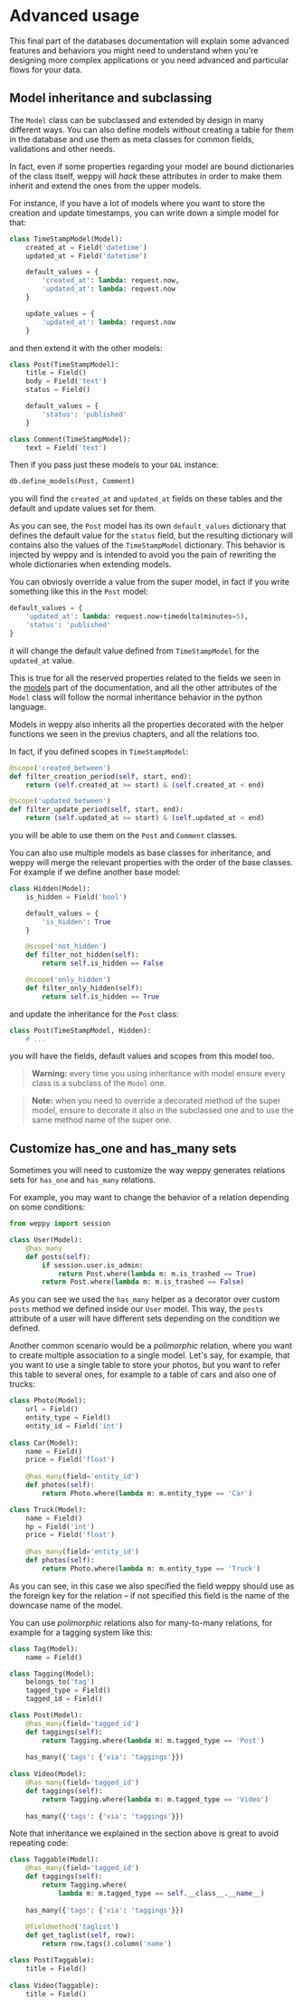 Advanced usage
==============

This final part of the databases documentation will explain some advanced features and behaviors you might need to understand when you're designing more complex applications or you need advanced and particular flows for your data.

Model inheritance and subclassing
---------------------------------

The `Model` class can be subclassed and extended by design in many different ways. You can also define models without creating a table for them in the database and use them as meta classes for common fields, validations and other needs.

In fact, even if some properties regarding your model are bound dictionaries of the class itself, weppy will *hack* these attributes in order to make them inherit and extend the ones from the upper models.

For instance, if you have a lot of models where you want to store the creation and update timestamps, you can write down a simple model for that:

```python
class TimeStampModel(Model):
    created_at = Field('datetime')
    updated_at = Field('datetime')

    default_values = {
        'created_at': lambda: request.now,
        'updated_at': lambda: request.now
    }

    update_values = {
        'updated_at': lambda: request.now
    }
```

and then extend it with the other models:

```python
class Post(TimeStampModel):
    title = Field()
    body = Field('text')
    status = Field()

    default_values = {
        'status': 'published'
    }

class Comment(TimeStampModel):
    text = Field('text')
```

Then if you pass just these models to your `DAL` instance:

```python
db.define_models(Post, Comment)
```

you will find the `created_at` and `updated_at` fields on these tables and the default and update values set for them.

As you can see, the `Post` model has its own `default_values` dictionary that defines the default value for the `status` field, but the resulting dictionary will contains also the values of the `TimeStampModel` dictionary. This behavior is injected by weppy and is intended to avoid you the pain of rewriting the whole dictionaries when extending models.

You can obviosly override a value from the super model, in fact if you write something like this in the `Post` model:

```python
default_values = {
    'updated_at': lambda: request.now+timedelta(minutes=5),
    'status': 'published'
}
```

it will change the default value defined from `TimeStampModel` for the `updated_at` value.

This is true for all the reserved properties related to the fields we seen in the [models](./models) part of the documentation, and all the other attributes of the `Model` class will follow the normal inheritance behavior in the python language.

Models in weppy also inherits all the properties decorated with the helper functions we seen in the previus chapters, and all the relations too.

In fact, if you defined scopes in `TimeStampModel`:

```python
@scope('created_between')
def filter_creation_period(self, start, end):
    return (self.created_at >= start) & (self.created_at < end)

@scope('updated_between')
def filter_update_period(self, start, end):
    return (self.updated_at >= start) & (self.updated_at < end)
```

you will be able to use them on the `Post` and `Comment` classes.

You can also use multiple models as base classes for inheritance, and weppy will merge the relevant properties with the order of the base classes. For example if we define another base model:

```python
class Hidden(Model):
    is_hidden = Field('bool')

    default_values = {
        'is_hidden': True
    }

    @scope('not_hidden')
    def filter_not_hidden(self):
        return self.is_hidden == False

    @scope('only_hidden')
    def filter_only_hidden(self):
        return self.is_hidden == True
```

and update the inheritance for the `Post` class:

```python
class Post(TimeStampModel, Hidden):
    # ...
```

you will have the fields, default values and scopes from this model too.

> **Warning:** every time you using inheritance with model ensure every class is a subclass of the `Model` one.

> **Note:** when you need to override a decorated method of the super model, ensure to decorate it also in the subclassed one and to use the same method name of the super one.

Customize has\_one and has\_many sets
-------------------------------------

Sometimes you will need to customize the way weppy generates relations sets for `has_one` and `has_many` relations.

For example, you may want to change the behavior of a relation depending on some conditions:

```python
from weppy import session

class User(Model):
    @has_many
    def posts(self):
        if session.user.is_admin:
            return Post.where(lambda m: m.is_trashed == True)
        return Post.where(lambda m: m.is_trashed == False)
```

As you can see we used the `has_many` helper as a decorator over custom `posts` method we defined inside our `User` model. This way, the `posts` attribute of a user will have different sets depending on the condition we defined. 

Another common scenario would be a *polimorphic* relation, where you want to create multiple association to a single model. Let's say, for example, that you want to use a single table to store your photos, but you want to refer this table to several ones, for example to a table of cars and also one of trucks:

```python
class Photo(Model):
    url = Field()
    entity_type = Field()
    entity_id = Field('int')
    
class Car(Model):
    name = Field()
    price = Field('float')
    
    @has_many(field='entity_id')
    def photos(self):
        return Photo.where(lambda m: m.entity_type == 'Car')

class Truck(Model):
    name = Field()
    hp = Field('int')
    price = Field('float')
    
    @has_many(field='entity_id')
    def photos(self):
        return Photo.where(lambda m: m.entity_type == 'Truck')
```

As you can see, in this case we also specified the field weppy should use as the foreign key for the relation – if not specified this field is the name of the downcase name of the model.

You can use *polimorphic* relations also for many-to-many relations, for example for a tagging system like this:

```python
class Tag(Model):
    name = Field()

class Tagging(Model):
    belongs_to('tag')
    tagged_type = Field()
    tagged_id = Field()

class Post(Model):
    @has_many(field='tagged_id')
    def taggings(self):
        return Tagging.where(lambda m: m.tagged_type == 'Post')
    
    has_many({'tags': {'via': 'taggings'}})
    
class Video(Model):
    @has_many(field='tagged_id')
    def taggings(self):
        return Tagging.where(lambda m: m.tagged_type == 'Video')
    
    has_many({'tags': {'via': 'taggings'}})
```

Note that inheritance we explained in the section above is great to avoid repeating code:

```python
class Taggable(Model):
    @has_many(field='tagged_id')
    def taggings(self):
        return Tagging.where(
            lambda m: m.tagged_type == self.__class__.__name__)
     
    has_many({'tags': {'via': 'taggings'}})
     
    @fieldmethod('taglist')
    def get_taglist(self, row):
        return row.tags().column('name')

class Post(Taggable):
    title = Field()
     
class Video(Taggable):
    title = Field()
```
